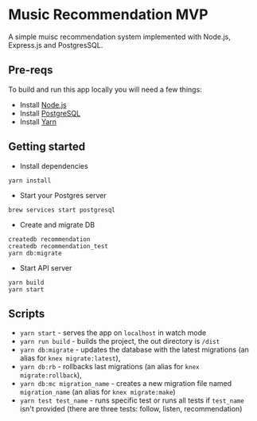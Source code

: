 # Music Recommendation MVP
A simple muisc recommendation system implemented with Node.js, Express.js and PostgresSQL. 

## Pre-reqs
To build and run this app locally you will need a few things:
- Install [Node.js](https://nodejs.org/en/)
- Install [PostgreSQL](https://www.postgresql.org//)
- Install [Yarn](https://yarnpkg.com/lang/en/docs/install/) 

## Getting started
- Install dependencies
```
yarn install
```
- Start your Postgres server 
```
brew services start postgresql
```
- Create and migrate DB
```
createdb recommendation
createdb recommendation_test
yarn db:migrate

```
- Start API server
```
yarn build
yarn start
```

## Scripts
- `yarn start` - serves the app on `localhost` in watch mode
- `yarn run build` - builds the project, the out directory is `/dist`
- `yarn db:migrate` - updates the database with the latest migrations (an alias for `knex migrate:latest`),
- `yarn db:rb` - rollbacks last migrations (an alias for `knex migrate:rollback`),
- `yarn db:mc migration_name` - creates a new migration file named `migration_name` (an alias for `knex migrate:make`)
- `yarn test test_name` - runs specific test or runs all tests if `test_name` isn't provided (there are three tests: follow, listen, recommendation)

